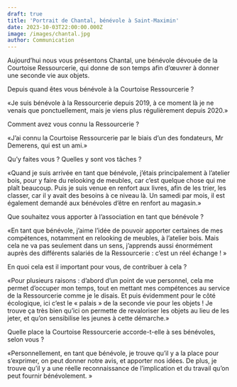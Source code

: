 ```yaml
---
draft: true
title: 'Portrait de Chantal, bénévole à Saint-Maximin'
date: 2023-10-03T22:00:00.000Z
image: /images/chantal.jpg
author: Communication
---
```


Aujourd’hui nous vous présentons Chantal, une bénévole dévouée de la Courtoise Ressourcerie, qui donne de son temps afin d’œuvrer à donner une seconde vie aux objets.

Depuis quand êtes vous bénévole à la Courtoise Ressourcerie ? 

«Je suis bénévole à la Ressourcerie depuis 2019, à ce moment là je ne venais que ponctuellement, mais je viens plus régulièrement depuis 2020.»

Comment avez vous connu la Ressourcerie ?

«J’ai connu la Courtoise Ressourcerie par le biais d’un des fondateurs, Mr Demerens, qui est un ami.»

Qu’y faites vous ? Quelles y sont vos tâches ?

«Quand je suis arrivée en tant que bénévole, j’étais principalement à l’atelier bois, pour y faire du relooking de meubles, car c’est quelque chose qui me plaît beaucoup. Puis je suis venue en renfort aux livres, afin de les trier, les classer, car il y avait des besoins à ce niveau là. Un samedi par mois, il est également demandé aux bénévoles d’être en renfort au magasin.»

Que souhaitez vous apporter à l’association en tant que bénévole ?

«En tant que bénévole, j’aime l’idée de pouvoir apporter certaines de mes compétences, notamment en relooking de meubles, à l’atelier bois. Mais cela ne va pas seulement dans un sens, j’apprends aussi énormément auprès des différents salariés de la Ressourcerie : c’est un réel échange ! »

En quoi cela est il important pour vous, de contribuer à cela ?

«Pour plusieurs raisons : d’abord d’un point de vue personnel, cela me permet d’occuper mon temps, tout en mettant mes compétences au service de la Ressourcerie comme je le disais. Et puis évidemment pour le côté écologique, ici c’est le
« palais » de la seconde vie pour les objets ! Je trouve ça très bien qu’ici on permette de revaloriser les objets au lieu de les jeter, et qu’on sensibilise les jeunes à cette démarche.»

Quelle place la Courtoise Ressourcerie accorde-t-elle à ses bénévoles, selon vous ?

«Personnellement, en tant que bénévole, je trouve qu’il y a la place pour s’exprimer, on peut donner notre avis, et apporter nos idées. De plus, je trouve qu’il y a une réelle reconnaissance de l’implication et du travail qu’on peut fournir bénévolement. »
